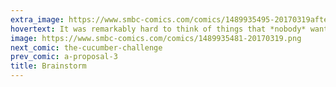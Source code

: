 ```yaml
---
extra_image: https://www.smbc-comics.com/comics/1489935495-20170319after.png
hovertext: It was remarkably hard to think of things that *nobody* wants to hear in bed.
image: https://www.smbc-comics.com/comics/1489935481-20170319.png
next_comic: the-cucumber-challenge
prev_comic: a-proposal-3
title: Brainstorm
---
```


